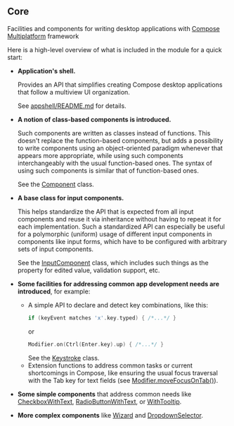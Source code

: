 ## Core
Facilities and components for writing desktop applications with 
[Compose Multiplatform](https://www.jetbrains.com/lp/compose-multiplatform/) framework

Here is a high-level overview of what is included in the module for 
a quick start:

- **Application's shell.**

  Provides an API that simplifies creating Compose desktop applications that
  follow a multiview UI organization.

  See [appshell/README.md](src/main/kotlin/io/spine/chords/appshell/README.md)
  for details.

- **A notion of class-based components is introduced.** 

  Such components are written as classes instead of functions. This doesn't 
  replace the function-based components, but adds a possibility to write 
  components using an object-oriented paradigm whenever that appears more
  appropriate, while using such components interchangeably with the usual
  function-based ones. The syntax of using such components is similar that of
  function-based ones.
   
  See the 
  [Component](src/main/kotlin/io/spine/chords/Component.kt) class.

- **A base class for input components.**

  This helps standardize the API that is expected from all input components and
  reuse it via inheritance without having to repeat it for each implementation.
  Such a standardized API can especially be useful for a polymorphic (uniform)
  usage of different input components in components like input forms, which have
  to be configured with arbitrary sets of input components.

  See the [InputComponent](src/main/kotlin/io/spine/chords/InputComponent.kt)
  class, which includes such things as the property for edited value, validation
  support, etc.

- **Some facilities for addressing common app development needs are introduced**,
  for example:
  - A simple API to declare and detect key combinations, like this:
    ```kotlin
    if (keyEvent matches 'x'.key.typed) { /*...*/ }
    ```
    or
    ```kotlin
    Modifier.on(Ctrl(Enter.key).up) { /*...*/ }
    ```
    See the [Keystroke](src/main/kotlin/io/spine/chords/keyboard/Keystroke.kt)
    class.
  - Extension functions to address common tasks or current shortcomings in
    Compose, like ensuring the usual focus traversal with the Tab key for text
    fields (see [Modifier.moveFocusOnTab()](src/main/kotlin/io/spine/chords/primitive/TextFieldExts.kt)).

- **Some simple components** that address common needs like
  [CheckboxWithText](src/main/kotlin/io/spine/chords/primitive/CheckboxWithText.kt),
  [RadioButtonWithText](src/main/kotlin/io/spine/chords/primitive/RadioButtonWithText.kt),
  or [WithTooltip](src/main/kotlin/io/spine/chords/layout/WithTooltip.kt).

- **More complex components** like
    [Wizard](src/main/kotlin/io/spine/chords/layout/Wizard.kt) and 
    [DropdownSelector](src/main/kotlin/io/spine/chords/DropdownSelector.kt). 
